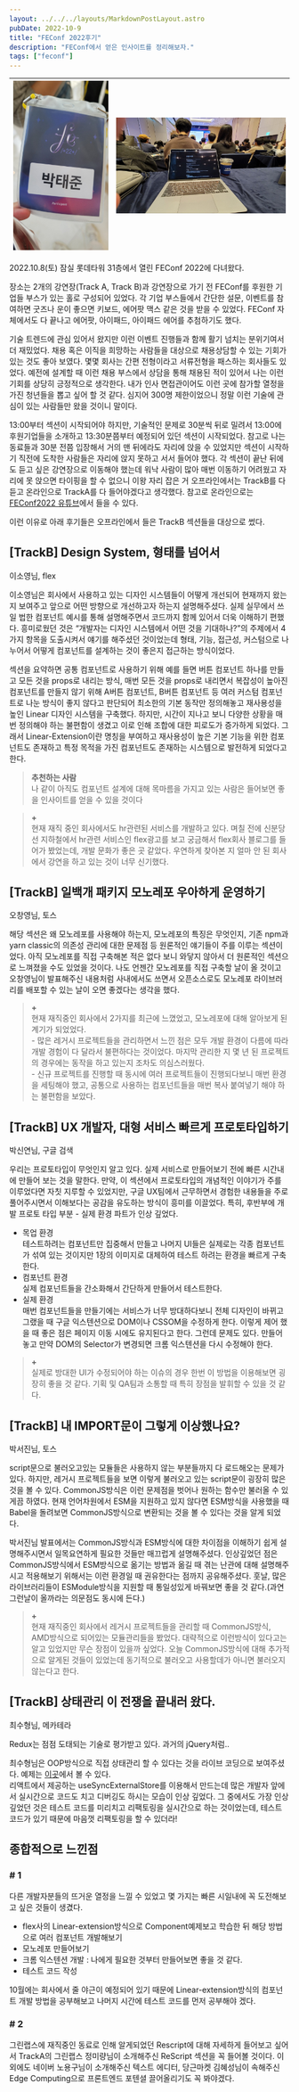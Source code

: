```yaml
---
layout: ../../../layouts/MarkdownPostLayout.astro
pubDate: 2022-10-9
title: "FEConf 2022후기"
description: "FEConf에서 얻은 인사이트를 정리해보자."
tags: ["feconf"]
---
```


| ![img.png](../images/박태준_feconf.jpeg) | ![img.png](../images/박태준_feconf2.jpeg) |
| ---------------------------------------- | ----------------------------------------- |

2022.10.8(토) 잠실 롯데타워 31층에서 열린 FEConf 2022에 다녀왔다.

장소는 2개의 강연장(Track A, Track B)과 강연장으로 가기 전 FEConf를 후원한 기업들 부스가 있는 홀로 구성되어 있었다. 각 기업 부스들에서 간단한 설문, 이벤트를 참여하면 굿즈나 운이 좋으면 키보드, 에어팟 맥스 같은 것을 받을 수 있었다. FEConf 자체에서도 다 끝나고 에어팟, 아이패드, 아이패드 에어를 추첨하기도 했다.

기술 트렌드에 관심 있어서 왔지만 이런 이벤트 진행들과 함께 활기 넘치는 분위기여서 더 재밌었다. 채용 혹은 이직을 희망하는 사람들을 대상으로 채용상담할 수 있는 기회가 있는 것도 좋아 보였다. 몇몇 회사는 간편 전형이라고 서류전형을 패스하는 회사들도 있었다. 예전에 설계할 때 이런 채용 부스에서 상담을 통해 채용된 적이 있어서 나는 이런 기회를 상당히 긍정적으로 생각한다. 내가 인사 면접관이어도 이런 곳에 참가할 열정을 가진 청년들을 뽑고 싶어 할 것 같다. 심지어 300명 제한이었으니 정말 이런 기술에 관심이 있는 사람들만 왔을 것이니 말이다.

13:00부터 섹션이 시작되어야 하지만, 기술적인 문제로 30분씩 뒤로 밀려서 13:00에 후원기업들을 소개하고 13:30분쯤부터 예정되어 있던 섹션이 시작되었다. 참고로 나는 동료들과 30분 전쯤 입장해서 거의 맨 뒤에라도 자리에 앉을 수 있었지만 섹션이 시작하기 직전에 도착한 사람들은 자리에 앉지 못하고 서서 들어야 했다. 각 섹션이 끝난 뒤에도 듣고 싶은 강연장으로 이동해야 했는데 워낙 사람이 많아 매번 이동하기 어려웠고 자리에 못 앉으면 타이핑을 할 수 없으니 이왕 자리 잡은 거 오프라인에서는 TrackB를 다 듣고 온라인으로 TrackA를 다 들어야겠다고 생각했다. 참고로 온라인으로는 [FEConf2022 유튜브](https://www.youtube.com/results?search_query=FEConf2022)에서 들을 수 있다.

이런 이유로 아래 후기들은 오프라인에서 들은 TrackB 섹션들을 대상으로 썼다.

## \[TrackB\] Design System, 형태를 넘어서

이소영님, flex

이소영님은 회사에서 사용하고 있는 디자인 시스템들이 어떻게 개선되어 현재까지 왔는지 보여주고 앞으로 어떤 방향으로 개선하고자 하는지 설명해주셨다. 실제 실무에서 쓰일 법한 컴포넌트 예시를 통해 설명해주면서 코드까지 함께 있어서 더욱 이해하기 편했다. 흥미로웠던 것은 “개발자는 디자인 시스템에서 어떤 것을 기대하나?”의 주제에서 4가지 항목을 도출시켜서 얘기를 해주셨던 것이었는데 형태, 기능, 접근성, 커스텀으로 나누어서 어떻게 컴포넌트를 설계하는 것이 좋은지 접근하는 방식이었다.

섹션을 요약하면 공통 컴포넌트로 사용하기 위해 예를 들면 버튼 컴포넌트 하나를 만들고 모든 것을 props로 내리는 방식, 매번 모든 것을 props로 내리면서 복잡성이 높아진 컴포넌트를 만들지 않기 위해 A버튼 컴포넌트, B버튼 컴포넌트 등 여러 커스텀 컴포넌트로 나눈 방식이 좋지 않다고 판단되어 최소한의 기본 동작만 정의해놓고 재사용성을 높인 Linear 디자인 시스템을 구축했다. 하지만, 시간이 지나고 보니 다양한 상황을 매번 정의해야 하는 불편함이 생겼고 이로 인해 조합에 대한 피로도가 증가하게 되었다. 그래서 Linear-Extension이란 명칭을 부여하고 재사용성이 높은 기본 기능을 위한 컴포넌트도 존재하고 특정 목적을 가진 컴포넌트도 존재하는 시스템으로 발전하게 되었다고 한다.

> **추천하는 사람**  
> 나 같이 아직도 컴포넌트 설계에 대해 목마름을 가지고 있는 사람은 들어보면 좋을 인사이트를 얻을 수 있을 것이다

> **+**  
> 현재 재직 중인 회사에서도 hr관련된 서비스를 개발하고 있다. 며칠 전에 신분당선 지하철에서 hr관련 서비스인 flex광고를 보고 궁금해서 flex회사 블로그를 들어가 봤었는데, 개발 문화가 좋은 곳 같았다. 우연하게 찾아본 지 얼마 안 된 회사에서 강연을 하고 있는 것이 너무 신기했다.

## \[TrackB\] 일백개 패키지 모노레포 우아하게 운영하기

오창영님, 토스

해당 섹션은 왜 모노레포를 사용해야 하는지, 모노레포의 특징은 무엇인지, 기존 npm과 yarn classic의 의존성 관리에 대한 문제점 등 원론적인 얘기들이 주를 이루는 섹션이었다. 아직 모노레포를 직접 구축해본 적은 없다 보니 와닿지 않아서 더 원론적인 섹션으로 느껴졌을 수도 있었을 것이다. 나도 언젠간 모노레포를 직접 구축할 날이 올 것이고 오창영님이 발표해주신 내용처럼 사내에서도 쓰면서 오픈소스로도 모노레포 라이브러리를 배포할 수 있는 날이 오면 좋겠다는 생각을 했다.

> **+**  
> 현재 재직중인 회사에서 2가지를 최근에 느꼈었고, 모노레포에 대해 알아보게 된 계기가 되었었다.  
> \- 많은 레거시 프로젝트들을 관리하면서 느낀 점은 모두 개발 환경이 다름에 따라 개발 경험이 다 달라서 불편하다는 것이었다. 마지막 관리한 지 몇 년 된 프로젝트의 경우에는 동작을 하고 있는지 조차도 의심스러웠다.  
> \- 신규 프로젝트를 진행할 때 동시에 여러 프로젝트들이 진행되다보니 매번 환경을 세팅해야 했고, 공통으로 사용하는 컴포넌트들을 매번 복사 붙여넣기 해야 하는 불편함을 보았다.

## \[TrackB\] UX 개발자, 대형 서비스 빠르게 프로토타입하기

박신연님, 구글 검색

우리는 프로토타입이 무엇인지 알고 있다. 실제 서비스로 만들어보기 전에 빠른 시간내에 만들어 보는 것을 말한다. 만약, 이 섹션에서 프로토타입의 개념적인 이야기가 주를 이루었다면 자칫 지루할 수 있었지만, 구글 UX팀에서 근무하면서 경험한 내용들을 주로 풀어주시면서 이해보다는 공감을 유도하는 방식이 흥미를 이끌었다. 특히, 후반부에 개발 프로토 타입 부분 - 실제 환경 파트가 인상 깊었다.

- 목업 환경  
  테스트하려는 컴포넌트만 집중해서 만들고 나머지 UI들은 실제로는 각종 컴포넌트가 섞여 있는 것이지만 1장의 이미지로 대체하여 테스트 하려는 환경을 빠르게 구축한다.
- 컴포넌트 환경  
  실제 컴포넌트들을 간소화해서 간단하게 만들어서 테스트한다.
- 실제 환경  
  매번 컴포넌트들을 만들기에는 서비스가 너무 방대하다보니 전체 디자인이 바뀌고 그랬을 때 구글 익스텐션으로 DOM이나 CSSOM을 수정하게 한다. 이렇게 제어 했을 때 좋은 점은 페이지 이동 시에도 유지된다고 한다. 그런데 문제도 있다. 만들어놓고 만약 DOM의 Selector가 변경되면 크롬 익스텐션을 다시 수정해야 한다.

> **+**  
> 실제로 방대한 UI가 수정되어야 하는 이슈의 경우 한번 이 방법을 이용해보면 굉장히 좋을 것 같다. 기획 및 QA팀과 소통할 때 특히 장점을 발휘할 수 있을 것 같다.

## \[TrackB\] 내 IMPORT문이 그렇게 이상했나요?

박서진님, 토스

script문으로 불러오고있는 모듈들은 사용하지 않는 부분들까지 다 로드해오는 문제가 있다. 하지만, 레거시 프로젝트들을 보면 이렇게 불러오고 있는 script문이 굉장히 많은 것을 볼 수 있다. CommonJS방식은 이런 문제점을 벗어나 원하는 함수만 불러올 수 있게끔 하였다. 현재 언어차원에서 ESM을 지원하고 있지 않다면 ESM방식을 사용했을 때 Babel을 돌려보면 CommonJS방식으로 변환되는 것을 볼 수 있다는 것을 알게 되었다.

박서진님 발표에서는 CommonJS방식과 ESM방식에 대한 차이점을 이해하기 쉽게 설명해주시면서 일목요연하게 필요한 것들만 매끄럽게 설명해주셨다. 인상깊었던 점은 CommonJS방식에서 ESM방식으로 옮기는 방법과 옮길 때 겪는 난관에 대해 설명해주시고 적용해보기 위해서는 이런 환경일 때 권유한다는 점까지 공유해주셨다. 훗날, 많은 라이브러리들이 ESModule방식을 지원할 때 통일성있게 바꿔보면 좋을 것 같다.(과연 그런날이 올까라는 의문점도 동시에 든다.)

> **+**  
> 현재 재직중인 회사에서 레거시 프로젝트들을 관리할 때 CommonJS방식, AMD방식으로 되어있는 모듈관리들을 봤었다. 대략적으로 이런방식이 있다고는 알고 있었지만 무슨 장점이 있을까 싶었다. 오늘 CommonJS방식에 대해 추가적으로 알게된 것들이 있었는데 동기적으로 불러오고 사용할데가 아니면 불러오지 않는다고 한다.

## \[TrackB\] 상태관리 이 전쟁을 끝내러 왔다.

최수형님, 메카테라

Redux는 점점 도태되는 기술로 평가받고 있다. 과거의 jQuery처럼..

최수형님은 OOP방식으로 직접 상태관리 할 수 있다는 것을 라이브 코딩으로 보여주셨다. 예제는 [이곳](https://github.com/megaptera-kr/micro-store-tdd-feconf2022)에서 볼 수 있다.  
리액트에서 제공하는 useSyncExternalStore를 이용해서 만드는데 많은 개발자 앞에서 실시간으로 코드도 치고 디버깅도 하시는 모습이 인상 깊었다. 그 중에서도 가장 인상 깊었던 것은 테스트 코드를 미리치고 리팩토링을 실시간으로 하는 것이었는데, 테스트 코드가 있기 때문에 마음껏 리팩토링을 할 수 있더라!

## 종합적으로 느낀점

### \# 1

다른 개발자분들의 뜨거운 열정을 느낄 수 있었고 몇 가지는 빠른 시일내에 꼭 도전해보고 싶은 것들이 생겼다.

- flex사의 Linear-extension방식으로 Component예제보고 학습한 뒤 해당 방법으로 여러 컴포넌트 개발해보기
- 모노레포 만들어보기
- 크롬 익스텐션 개발 : 나에게 필요한 것부터 만들어보면 좋을 것 같다.
- 테스트 코드 작성

10월에는 회사에서 줄 야근이 예정되어 있기 때문에 Linear-extension방식의 컴포넌트 개발 방법을 공부해보고 나머지 시간에 테스트 코드를 먼저 공부해야 겠다.

### \# 2

그린랩스에 재직중인 동료로 인해 알게되었던 Rescript에 대해 자세하게 들어보고 싶어서 TrackA의 그린랩스 정미량님이 소개해주신 ReScript 섹션을 꼭 들어볼 것이다. 이외에도 네이버 노용구님이 소개해주신 텍스트 에디터, 당근마켓 김혜성님이 속해주신 Edge Computing으로 프론트엔드 포텐셜 끌어올리기도 꼭 봐야겠다.
